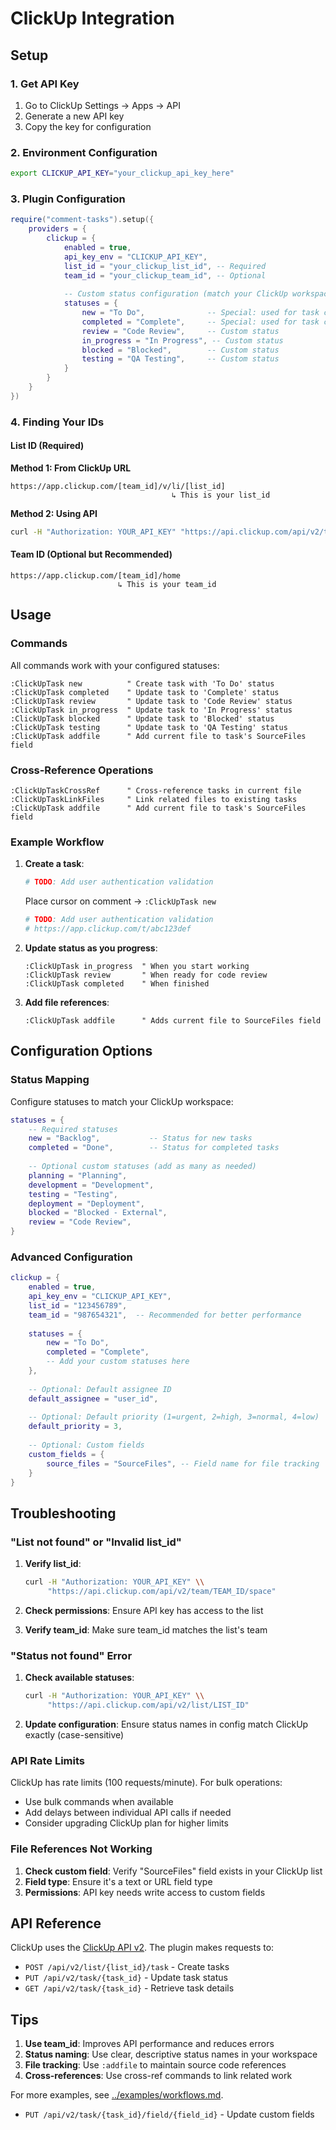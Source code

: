 # ClickUp Integration

## Setup

### 1. Get API Key

1. Go to ClickUp Settings → Apps → API
2. Generate a new API key
3. Copy the key for configuration

### 2. Environment Configuration

```bash
export CLICKUP_API_KEY="your_clickup_api_key_here"
```

### 3. Plugin Configuration

```lua
require("comment-tasks").setup({
    providers = {
        clickup = {
            enabled = true,
            api_key_env = "CLICKUP_API_KEY",
            list_id = "your_clickup_list_id", -- Required
            team_id = "your_clickup_team_id", -- Optional
            
            -- Custom status configuration (match your ClickUp workspace)
            statuses = {
                new = "To Do",              -- Special: used for task creation
                completed = "Complete",     -- Special: used for task completion
                review = "Code Review",     -- Custom status
                in_progress = "In Progress", -- Custom status
                blocked = "Blocked",        -- Custom status
                testing = "QA Testing",     -- Custom status
            }
        }
    }
})
```

### 4. Finding Your IDs

#### List ID (Required)

**Method 1: From ClickUp URL**
```
https://app.clickup.com/[team_id]/v/li/[list_id]
                                    ↳ This is your list_id
```

**Method 2: Using API**
```bash
curl -H "Authorization: YOUR_API_KEY" "https://api.clickup.com/api/v2/team"
```

#### Team ID (Optional but Recommended)
```
https://app.clickup.com/[team_id]/home
                        ↳ This is your team_id
```

## Usage

### Commands

All commands work with your configured statuses:

```vim
:ClickUpTask new          " Create task with 'To Do' status
:ClickUpTask completed    " Update task to 'Complete' status  
:ClickUpTask review       " Update task to 'Code Review' status
:ClickUpTask in_progress  " Update task to 'In Progress' status
:ClickUpTask blocked      " Update task to 'Blocked' status
:ClickUpTask testing      " Update task to 'QA Testing' status
:ClickUpTask addfile      " Add current file to task's SourceFiles field
```


### Cross-Reference Operations

```vim
:ClickUpTaskCrossRef      " Cross-reference tasks in current file
:ClickUpTaskLinkFiles     " Link related files to existing tasks
:ClickUpTask addfile      " Add current file to task's SourceFiles field
```

### Example Workflow

1. **Create a task**:

   ```python
   # TODO: Add user authentication validation
   ```
   
   Place cursor on comment → `:ClickUpTask new`
   
   ```python
   # TODO: Add user authentication validation
   # https://app.clickup.com/t/abc123def
   ```

2. **Update status as you progress**:
   ```vim
   :ClickUpTask in_progress  " When you start working
   :ClickUpTask review       " When ready for code review  
   :ClickUpTask completed    " When finished
   ```

3. **Add file references**:
   ```vim
   :ClickUpTask addfile      " Adds current file to SourceFiles field
   ```

## Configuration Options

### Status Mapping

Configure statuses to match your ClickUp workspace:

```lua
statuses = {
    -- Required statuses
    new = "Backlog",           -- Status for new tasks
    completed = "Done",        -- Status for completed tasks
    
    -- Optional custom statuses (add as many as needed)
    planning = "Planning",
    development = "Development",  
    testing = "Testing",
    deployment = "Deployment",
    blocked = "Blocked - External",
    review = "Code Review",
}
```

### Advanced Configuration

```lua
clickup = {
    enabled = true,
    api_key_env = "CLICKUP_API_KEY",
    list_id = "123456789",
    team_id = "987654321",  -- Recommended for better performance
    
    statuses = {
        new = "To Do",
        completed = "Complete",
        -- Add your custom statuses here
    },
    
    -- Optional: Default assignee ID
    default_assignee = "user_id",
    
    -- Optional: Default priority (1=urgent, 2=high, 3=normal, 4=low)  
    default_priority = 3,
    
    -- Optional: Custom fields
    custom_fields = {
        source_files = "SourceFiles", -- Field name for file tracking
    }
}
```

## Troubleshooting

### "List not found" or "Invalid list_id"

1. **Verify list_id**:
   ```bash
   curl -H "Authorization: YOUR_API_KEY" \\
        "https://api.clickup.com/api/v2/team/TEAM_ID/space"
   ```

2. **Check permissions**: Ensure API key has access to the list

3. **Verify team_id**: Make sure team_id matches the list's team

### "Status not found" Error

1. **Check available statuses**:
   ```bash
   curl -H "Authorization: YOUR_API_KEY" \\
        "https://api.clickup.com/api/v2/list/LIST_ID"
   ```

2. **Update configuration**: Ensure status names in config match ClickUp exactly (case-sensitive)

### API Rate Limits

ClickUp has rate limits (100 requests/minute). For bulk operations:
- Use bulk commands when available
- Add delays between individual API calls if needed
- Consider upgrading ClickUp plan for higher limits

### File References Not Working

1. **Check custom field**: Verify "SourceFiles" field exists in your ClickUp list
2. **Field type**: Ensure it's a text or URL field type
3. **Permissions**: API key needs write access to custom fields

## API Reference

ClickUp uses the [ClickUp API v2](https://clickup.com/api/). The plugin makes requests to:

- `POST /api/v2/list/{list_id}/task` - Create tasks
- `PUT /api/v2/task/{task_id}` - Update task status
- `GET /api/v2/task/{task_id}` - Retrieve task details

## Tips

1. **Use team_id**: Improves API performance and reduces errors
3. **Status naming**: Use clear, descriptive status names in your workspace
4. **File tracking**: Use `:addfile` to maintain source code references
5. **Cross-references**: Use cross-ref commands to link related work

For more examples, see [../examples/workflows.md](../examples/workflows.md#clickup-workflows).
- `PUT /api/v2/task/{task_id}/field/{field_id}` - Update custom fields
